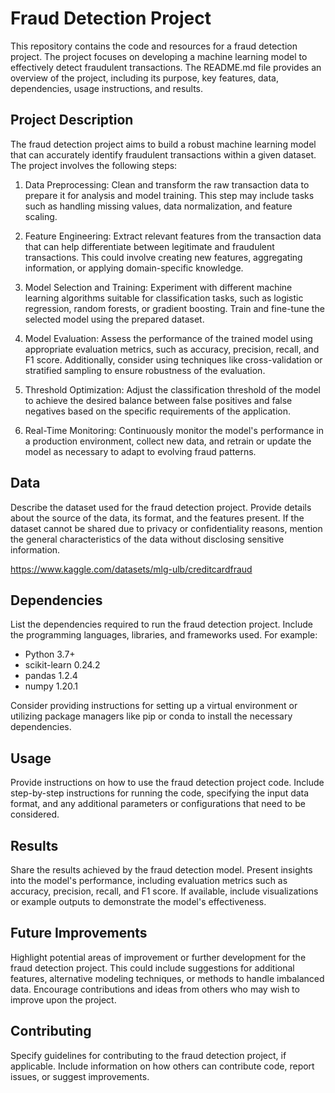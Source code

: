 # Fraud Detection Project

This repository contains the code and resources for a fraud detection project. The project focuses on developing a machine learning model to effectively detect fraudulent transactions. The README.md file provides an overview of the project, including its purpose, key features, data, dependencies, usage instructions, and results.

## Project Description

The fraud detection project aims to build a robust machine learning model that can accurately identify fraudulent transactions within a given dataset. The project involves the following steps:

1. Data Preprocessing: Clean and transform the raw transaction data to prepare it for analysis and model training. This step may include tasks such as handling missing values, data normalization, and feature scaling.

2. Feature Engineering: Extract relevant features from the transaction data that can help differentiate between legitimate and fraudulent transactions. This could involve creating new features, aggregating information, or applying domain-specific knowledge.

3. Model Selection and Training: Experiment with different machine learning algorithms suitable for classification tasks, such as logistic regression, random forests, or gradient boosting. Train and fine-tune the selected model using the prepared dataset.

4. Model Evaluation: Assess the performance of the trained model using appropriate evaluation metrics, such as accuracy, precision, recall, and F1 score. Additionally, consider using techniques like cross-validation or stratified sampling to ensure robustness of the evaluation.

5. Threshold Optimization: Adjust the classification threshold of the model to achieve the desired balance between false positives and false negatives based on the specific requirements of the application.

6. Real-Time Monitoring: Continuously monitor the model's performance in a production environment, collect new data, and retrain or update the model as necessary to adapt to evolving fraud patterns.

## Data

Describe the dataset used for the fraud detection project. Provide details about the source of the data, its format, and the features present. If the dataset cannot be shared due to privacy or confidentiality reasons, mention the general characteristics of the data without disclosing sensitive information.

https://www.kaggle.com/datasets/mlg-ulb/creditcardfraud

## Dependencies

List the dependencies required to run the fraud detection project. Include the programming languages, libraries, and frameworks used. For example:

- Python 3.7+
- scikit-learn 0.24.2
- pandas 1.2.4
- numpy 1.20.1

Consider providing instructions for setting up a virtual environment or utilizing package managers like pip or conda to install the necessary dependencies.

## Usage

Provide instructions on how to use the fraud detection project code. Include step-by-step instructions for running the code, specifying the input data format, and any additional parameters or configurations that need to be considered.

## Results

Share the results achieved by the fraud detection model. Present insights into the model's performance, including evaluation metrics such as accuracy, precision, recall, and F1 score. If available, include visualizations or example outputs to demonstrate the model's effectiveness.

## Future Improvements

Highlight potential areas of improvement or further development for the fraud detection project. This could include suggestions for additional features, alternative modeling techniques, or methods to handle imbalanced data. Encourage contributions and ideas from others who may wish to improve upon the project.

## Contributing

Specify guidelines for contributing to the fraud detection project, if applicable. Include information on how others can contribute code, report issues, or suggest improvements.
